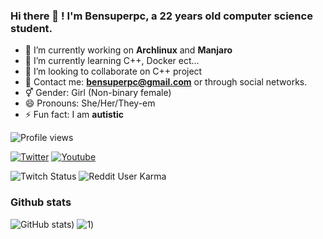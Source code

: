 ### Hi there 👋 ! I'm Bensuperpc, a 22 years old computer science student.

- 🔭 I’m currently working on **Archlinux** and **Manjaro**
- 🌱 I’m currently learning C++, Docker ect...
- 👯 I’m looking to collaborate on C++ project
- 💬 Contact me: **bensuperpc@gmail.com** or through social networks.
- ⚥ Gender:  Girl (Non-binary female)
- 😄 Pronouns: She/Her/They-em
- ⚡ Fun fact:  I am **autistic**

![Profile views](https://gpvc.arturio.dev/bensuperpc)

[![Twitter](https://img.shields.io/twitter/follow/Bensuperpc?style=social)](https://twitter.com/Bensuperpc) [![Youtube](https://img.shields.io/youtube/channel/subscribers/UCJsQFFL7QW4LSX9eskq-9Yg?style=social)](https://www.youtube.com/channel/UCJsQFFL7QW4LSX9eskq-9Yg)

![Twitch Status](https://img.shields.io/twitch/status/bensuperpc?style=social) ![Reddit User Karma](https://img.shields.io/reddit/user-karma/combined/Bensuperpc?style=social)

### Github stats

![GitHub stats](https://github-readme-stats.vercel.app/api?username=bensuperpc&show_icons=true&count_private=true&theme=radical))
![1](https://github-readme-stats.vercel.app/api/top-langs/?username=bensuperpc&langs_count=9&layout=compact&hide=css&theme=radical))
